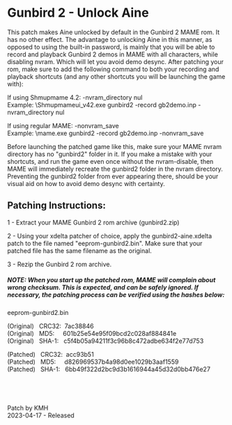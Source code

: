 # **Gunbird 2 - Unlock Aine**

This patch makes Aine unlocked by default in the Gunbird 2 MAME rom. It has no other effect. The advantage to unlocking Aine in this manner, as opposed to using the built-in password, is mainly that you will be able to record and playback Gunbird 2 demos in MAME with all characters, while disabling nvram. Which will let you avoid demo desync. After patching your rom, make sure to add the following command to both your recording and playback shortcuts (and any other shortcuts you will be launching the game with):  

If using Shmupmame 4.2:  -nvram_directory nul          
Example: \Shmupmameui_v42.exe gunbird2 -record gb2demo.inp -nvram_directory nul

If using regular MAME:    -nonvram_save                 
Example: \mame.exe gunbird2 -record gb2demo.inp -nonvram_save  

Before launching the patched game like this, make sure your MAME nvram directory has no "gunbird2" folder in it. If you make a mistake with your shortcuts, and run the game even once without the nvram-disable, then MAME will immediately recreate the gunbird2 folder in the nvram directory. Preventing the gunbird2 folder from ever appearing there, should be your visual aid on how to avoid demo desync with certainty.

## Patching Instructions:

1 - Extract your MAME Gunbird 2 rom archive (gunbird2.zip)

2 - Using your xdelta patcher of choice, apply the gunbird2-aine.xdelta patch to the file named "eeprom-gunbird2.bin". Make sure that your patched file has the same filename as the original.

3 - Rezip the Gunbird 2 rom archive.
  
  
##### NOTE: When you start up the patched rom, MAME will complain about wrong checksum. This is expected, and can be safely ignored. If necessary, the patching process can be verified using the hashes below:
  
eeprom-gunbird2.bin

(Original) &nbsp; CRC32:&nbsp; 7ac38846  
(Original) &nbsp; MD5:  &nbsp; &nbsp;   601b25e54e95f09bcd2c028af884841e  
(Original) &nbsp; SHA-1: &nbsp; c5f4b05a94211f3c96b8c472adbe634f2e77d753  
  
(Patched) &nbsp; CRC32:&nbsp; acc93b51  
(Patched) &nbsp; MD5:  &nbsp; &nbsp;   d826969537b4a98d0ee1029b3aaf1559  
(Patched) &nbsp;  SHA-1: &nbsp; 6bb49f322d2bc9d3b1616944a45d32d0bb476e27  

## &nbsp;

Patch by KMH  
2023-04-17 - Released
